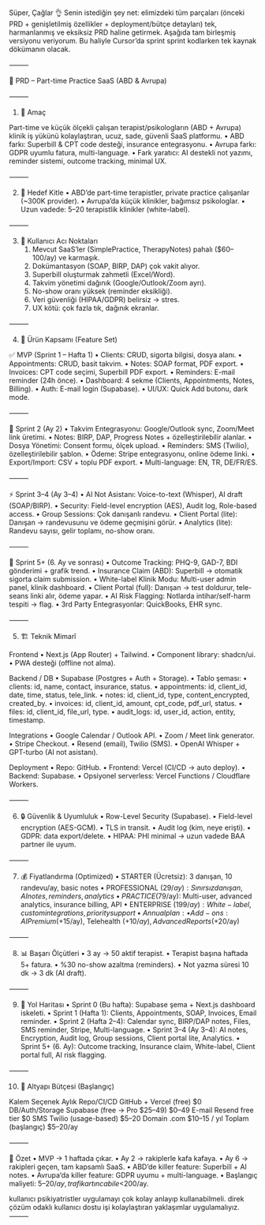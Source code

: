 Süper, Çağlar 👌 Senin istediğin şey net: elimizdeki tüm parçaları (önceki PRD + genişletilmiş özellikler + deployment/bütçe detayları) tek, harmanlanmış ve eksiksiz PRD haline getirmek. Aşağıda tam birleşmiş versiyonu veriyorum. Bu haliyle Cursor’da sprint sprint kodlarken tek kaynak dökümanın olacak.

⸻

📑 PRD – Part-time Practice SaaS (ABD & Avrupa)

⸻

1. 🎯 Amaç

Part-time ve küçük ölçekli çalışan terapist/psikologların (ABD + Avrupa) klinik iş yükünü kolaylaştıran, ucuz, sade, güvenli SaaS platformu.
	•	ABD farkı: Superbill & CPT code desteği, insurance entegrasyonu.
	•	Avrupa farkı: GDPR uyumlu fatura, multi-language.
	•	Fark yaratıcı: AI destekli not yazımı, reminder sistemi, outcome tracking, minimal UX.

⸻

2. 👥 Hedef Kitle
	•	ABD’de part-time terapistler, private practice çalışanlar (~300K provider).
	•	Avrupa’da küçük klinikler, bağımsız psikologlar.
	•	Uzun vadede: 5–20 terapistlik klinikler (white-label).

⸻

3. 🛑 Kullanıcı Acı Noktaları
	1.	Mevcut SaaS’ler (SimplePractice, TherapyNotes) pahalı ($60–100/ay) ve karmaşık.
	2.	Dokümantasyon (SOAP, BIRP, DAP) çok vakit alıyor.
	3.	Superbill oluşturmak zahmetli (Excel/Word).
	4.	Takvim yönetimi dağınık (Google/Outlook/Zoom ayrı).
	5.	No-show oranı yüksek (reminder eksikliği).
	6.	Veri güvenliği (HIPAA/GDPR) belirsiz → stres.
	7.	UX kötü: çok fazla tık, dağınık ekranlar.

⸻

4. 📌 Ürün Kapsamı (Feature Set)

✅ MVP (Sprint 1 – Hafta 1)
	•	Clients: CRUD, sigorta bilgisi, dosya alanı.
	•	Appointments: CRUD, basit takvim.
	•	Notes: SOAP format, PDF export.
	•	Invoices: CPT code seçimi, Superbill PDF export.
	•	Reminders: E-mail reminder (24h önce).
	•	Dashboard: 4 sekme (Clients, Appointments, Notes, Billing).
	•	Auth: E-mail login (Supabase).
	•	UI/UX: Quick Add butonu, dark mode.

⸻

🚀 Sprint 2 (Ay 2)
	•	Takvim Entegrasyonu: Google/Outlook sync, Zoom/Meet link üretimi.
	•	Notes: BIRP, DAP, Progress Notes + özelleştirilebilir alanlar.
	•	Dosya Yönetimi: Consent formu, ölçek upload.
	•	Reminders: SMS (Twilio), özelleştirilebilir şablon.
	•	Ödeme: Stripe entegrasyonu, online ödeme linki.
	•	Export/Import: CSV + toplu PDF export.
	•	Multi-language: EN, TR, DE/FR/ES.

⸻

⚡ Sprint 3–4 (Ay 3–4)
	•	AI Not Asistanı: Voice-to-text (Whisper), AI draft (SOAP/BIRP).
	•	Security: Field-level encryption (AES), Audit log, Role-based access.
	•	Group Sessions: Çok danışanlı randevu.
	•	Client Portal (lite): Danışan → randevusunu ve ödeme geçmişini görür.
	•	Analytics (lite): Randevu sayısı, gelir toplamı, no-show oranı.

⸻

🔮 Sprint 5+ (6. Ay ve sonrası)
	•	Outcome Tracking: PHQ-9, GAD-7, BDI gönderimi + grafik trend.
	•	Insurance Claim (ABD): Superbill → otomatik sigorta claim submission.
	•	White-label Klinik Modu: Multi-user admin panel, klinik dashboard.
	•	Client Portal (full): Danışan → test doldurur, tele-seans linki alır, ödeme yapar.
	•	AI Risk Flagging: Notlarda intihar/self-harm tespiti → flag.
	•	3rd Party Entegrasyonlar: QuickBooks, EHR sync.

⸻

5. 🏗️ Teknik Mimarî

Frontend
	•	Next.js (App Router) + Tailwind.
	•	Component library: shadcn/ui.
	•	PWA desteği (offline not alma).

Backend / DB
	•	Supabase (Postgres + Auth + Storage).
	•	Tablo şeması:
	•	clients: id, name, contact, insurance, status.
	•	appointments: id, client_id, date, time, status, tele_link.
	•	notes: id, client_id, type, content_encrypted, created_by.
	•	invoices: id, client_id, amount, cpt_code, pdf_url, status.
	•	files: id, client_id, file_url, type.
	•	audit_logs: id, user_id, action, entity, timestamp.

Integrations
	•	Google Calendar / Outlook API.
	•	Zoom / Meet link generator.
	•	Stripe Checkout.
	•	Resend (email), Twilio (SMS).
	•	OpenAI Whisper + GPT-turbo (AI not asistanı).

Deployment
	•	Repo: GitHub.
	•	Frontend: Vercel (CI/CD → auto deploy).
	•	Backend: Supabase.
	•	Opsiyonel serverless: Vercel Functions / Cloudflare Workers.

⸻

6. 🔒 Güvenlik & Uyumluluk
	•	Row-Level Security (Supabase).
	•	Field-level encryption (AES-GCM).
	•	TLS in transit.
	•	Audit log (kim, neye erişti).
	•	GDPR: data export/delete.
	•	HIPAA: PHI minimal → uzun vadede BAA partner ile uyum.

⸻

7. 💰 Fiyatlandırma (Optimized)
	•	STARTER (Ücretsiz): 3 danışan, 10 randevu/ay, basic notes
	•	PROFESSIONAL ($29/ay): Sınırsız danışan, AI notes, reminders, analytics
	•	PRACTICE ($79/ay): Multi-user, advanced analytics, insurance billing, API
	•	ENTERPRISE ($199/ay): White-label, custom integrations, priority support
	•	Annual plan: %25 indirim (2 ay bedava)
	•	Add-ons: AI Premium (+$15/ay), Telehealth (+$10/ay), Advanced Reports (+$20/ay)

⸻

8. 📊 Başarı Ölçütleri
	•	3 ay → 50 aktif terapist.
	•	Terapist başına haftada 5+ fatura.
	•	%30 no-show azaltma (reminders).
	•	Not yazma süresi 10 dk → 3 dk (AI draft).

⸻

9. 📅 Yol Haritası
	•	Sprint 0 (Bu hafta): Supabase şema + Next.js dashboard iskeleti.
	•	Sprint 1 (Hafta 1): Clients, Appointments, SOAP, Invoices, Email reminder.
	•	Sprint 2 (Hafta 2–4): Calendar sync, BIRP/DAP notes, Files, SMS reminder, Stripe, Multi-language.
	•	Sprint 3–4 (Ay 3–4): AI notes, Encryption, Audit log, Group sessions, Client portal lite, Analytics.
	•	Sprint 5+ (6. Ay): Outcome tracking, Insurance claim, White-label, Client portal full, AI risk flagging.

⸻

10. 💸 Altyapı Bütçesi (Başlangıç)

Kalem	Seçenek	Aylık
Repo/CI/CD	GitHub + Vercel (free)	$0
DB/Auth/Storage	Supabase (free → Pro $25–49)	$0–49
E-mail	Resend free tier	$0
SMS	Twilio (usage-based)	$5–20
Domain	.com	$10–15 / yıl
Toplam (başlangıç)		$5–20/ay


⸻

🎯 Özet
	•	MVP → 1 haftada çıkar.
	•	Ay 2 → rakiplerle kafa kafaya.
	•	Ay 6 → rakipleri geçen, tam kapsamlı SaaS.
	•	ABD’de killer feature: Superbill + AI notes.
	•	Avrupa’da killer feature: GDPR uyumu + multi-language.
	•	Başlangıç maliyeti: $5–20/ay, trafik artınca bile <$200/ay.

kullanıcı psikiyatristler uygulamayı çok kolay anlayıp kullanabilmeli. direk çözüm odaklı kullanıcı dostu işi kolaylaştıran yaklaşımlar uygulamalıyız.
⸻

